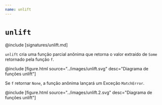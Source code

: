 ```yaml
---
name: unlift
---
```


# `unlift`

@include [signatures/unlift.md]

`unlift` cria uma função parcial anônima que retorna o valor extraído de
`Some` retornado pela função `f`.

@include [figure.html source="../images/unlift.svg" desc="Diagrama de funções unlift"]

Se `f` retornar `None`, a função anônima lançará um
Exceção `MatchError`.

@include [figure.html source="../images/unlift.2.svg" desc="Diagrama de funções unlift"]

